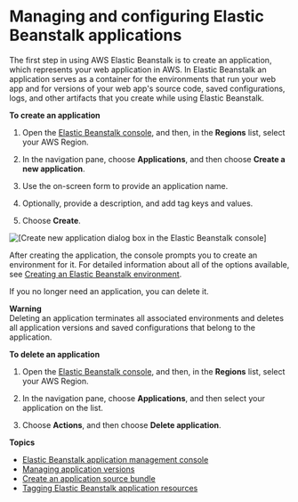 # Managing and configuring Elastic Beanstalk applications<a name="applications"></a>

The first step in using AWS Elastic Beanstalk is to create an application, which represents your web application in AWS\. In Elastic Beanstalk an application serves as a container for the environments that run your web app and for versions of your web app's source code, saved configurations, logs, and other artifacts that you create while using Elastic Beanstalk\.

**To create an application**

1. Open the [Elastic Beanstalk console](https://console.aws.amazon.com/elasticbeanstalk), and then, in the **Regions** list, select your AWS Region\.

1. In the navigation pane, choose **Applications**, and then choose **Create a new application**\.

1. Use the on\-screen form to provide an application name\.

1. Optionally, provide a description, and add tag keys and values\.

1. Choose **Create**\.

![\[Create new application dialog box in the Elastic Beanstalk console\]](http://docs.aws.amazon.com/elasticbeanstalk/latest/dg/images/applications-create-dialog.png)

After creating the application, the console prompts you to create an environment for it\. For detailed information about all of the options available, see [Creating an Elastic Beanstalk environment](using-features.environments.md)\.

If you no longer need an application, you can delete it\.

**Warning**  
Deleting an application terminates all associated environments and deletes all application versions and saved configurations that belong to the application\.

**To delete an application**

1. Open the [Elastic Beanstalk console](https://console.aws.amazon.com/elasticbeanstalk), and then, in the **Regions** list, select your AWS Region\.

1. In the navigation pane, choose **Applications**, and then select your application on the list\.

1. Choose **Actions**, and then choose **Delete application**\.

**Topics**
+ [Elastic Beanstalk application management console](applications-console.md)
+ [Managing application versions](applications-versions.md)
+ [Create an application source bundle](applications-sourcebundle.md)
+ [Tagging Elastic Beanstalk application resources](applications-tagging-resources.md)